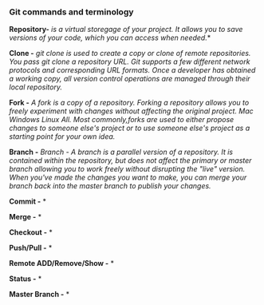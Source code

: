 
### Git commands and terminology

**Repository-**
*is a virtual storegage of your project. It allows you to save versions of your code, which you can access when needed.**


**Clone -**
*git clone is used to create a copy or clone of remote repositories. You pass git clone a repository URL. Git supports a few different network protocols and corresponding URL formats. Once a developer has obtained a working copy, all version control operations are managed through their local repository.*

**Fork -**
*A fork is a copy of a repository. Forking a repository allows you to freely experiment with changes without affecting the original project. Mac Windows Linux All. Most commonly,forks are used to either propose changes to someone else's project or to use someone else's project as a starting point for your own idea.*

**Branch -**
*Branch - A branch is a parallel version of a repository. It is contained within the repository, but does not affect the primary or master branch allowing you to work freely without disrupting the "live" version. When you've made the changes you want to make, you can merge your branch back into the master branch to publish your changes.*

**Commit -**
*

**Merge  -**
*

**Checkout -**
*

**Push/Pull -**
*

**Remote ADD/Remove/Show -**
*

**Status -**
*

**Master Branch -**
*
